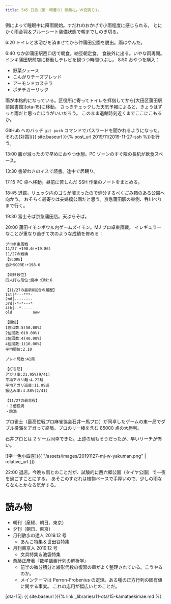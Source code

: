 ```yaml
---
title: 545 日目（雨一時曇り）御無礼。Ｗ役満です。
---
```


例によって睡眠中に降雨開始。すだれのおかげで小雨程度に感じられる。
とにかく雨合羽＆ブルーシート装備状態で朝までしのぎ切る。

6:20 トイレと水浴びを済ませてから仲蒲田公園を脱出。雨はやんだ。

6:40 なか卯蒲田駅西口店で朝食。納豆朝定食。
食後外に出る。いやな雨再開。ドンキ蒲田駅前店に移動しテレビを観つつ時間つぶし。
8:50 おやつを購入：
* 野菜ジュース
* こんがりチーズブレッド
* アーモンドカステラ
* ポテチガーリック

雨が本格的になっている。区役所に寄ってトイレを拝借してから[大田区蒲田駅前図書館][ota-15]に移動。
さっきチェックした天気予報によると、きょうはずっと雨だと思ったほうがいいだろう。
このまま退館時刻近くまでここにこもるか。

GitHub へのバッチ `git push` コマンドでパスワードを聞かれるようになった。
それの[対策]({{ site.baseurl }}{% post_url 2019/11/2019-11-27-ssh %})を行う。

13:00 腹が減ったので早めにおやつ休憩。PC ゾーンのすぐ隣の長机が飲食スペース。

13:30 書架わきのイスで読書。途中で居眠り。

17:15 PC 卓へ移動。昼前に苦しんだ SSH 作業のノートをまとめる。

18:45 退館。リュック内のゴミが溜まったので処分するべくごみ箱のある公園へ向かう。
おそらく最寄りは夫婦橋公園だと思う。京急蒲田駅の東側、呑川べりまで行く。

19:30 富士そば京急蒲田店。天ぷらそば。

20:00 蒲田イモンボウル内ゲームズイモン。MJ プロ卓東風戦。
イレギュラーなことが重なり過ぎて次のような成績を修める：

```text
プロ卓東風戦
11/27 +198.6(+19.86)
11/27の戦績
【SCORE】
合計SCORE:+198.6

【最終段位】
四人打ち段位:魔神 幻球:6

【11/27の最新8試合の履歴】
1st|*---***-
2nd|--------
3rd|-*-*---*
4th|--*-----
old         new

【順位】
1位回数:5(50.00%)
2位回数:0(0.00%)
3位回数:4(40.00%)
4位回数:1(10.00%)
平均順位:2.10

プレイ局数:41局

【打ち筋】
アガリ率:21.95%(9/41)
平均アガリ翻:4.22翻
平均アガリ巡目:11.89巡
振込み率:4.88%(2/41)

【11/27の最高役】
・２倍役満
・跳満
```

プロ雀士（最高位戦プロ麻雀協会石井一馬プロ）が同卓したゲームの東一局でダブル役満をアガって終局。プロのリー棒を含む 85000 点の大勝利。

石井プロとは 2 ゲーム同卓できた。上述の局もそうだったが、早いリーチが怖い。

![字一色小四喜]({{ "/assets/images/20191127-mj-w-yakuman.png" | relative_url }})

22:00 退店。今晩も雨とのことだが、試験的に西六郷公園（タイヤ公園）で一夜を過ごすことにする。
あそこのすだれは植物ベースで手厚いので、少しの雨ならなんとかなる気がする。

# 読み物

* 朝刊（産経、朝日、東京）
* 夕刊（朝日、東京）
* 月刊散歩の達人 2019.12 号
  * あんこ特集＆世田谷特集
* 月刊東京人 2019.12 号
  * 文具特集＆池袋特集
* 斎藤正彦著『数学講義行列の解析学』
  * 前半の微分積分と線形代数の復習の章がよく整理されている。こうやるのか。
  * メインテーマは Perron-Frobenius の定理。ある種の正方行列の固有値に関する事実。
    これの応用が幅広いとのことだ。

[ota-15]: {{ site.baseurl }}{% link _libraries/11-ota/15-kamataekimae.md %}
